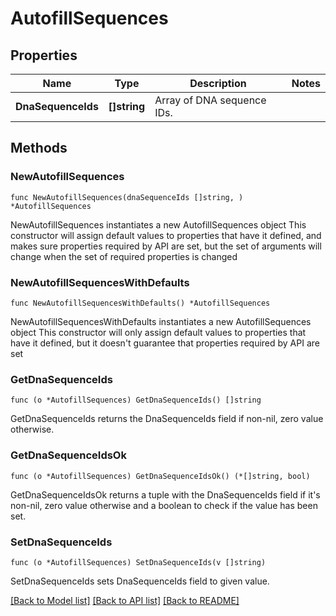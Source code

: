 # AutofillSequences

## Properties

Name | Type | Description | Notes
------------ | ------------- | ------------- | -------------
**DnaSequenceIds** | **[]string** | Array of DNA sequence IDs. | 

## Methods

### NewAutofillSequences

`func NewAutofillSequences(dnaSequenceIds []string, ) *AutofillSequences`

NewAutofillSequences instantiates a new AutofillSequences object
This constructor will assign default values to properties that have it defined,
and makes sure properties required by API are set, but the set of arguments
will change when the set of required properties is changed

### NewAutofillSequencesWithDefaults

`func NewAutofillSequencesWithDefaults() *AutofillSequences`

NewAutofillSequencesWithDefaults instantiates a new AutofillSequences object
This constructor will only assign default values to properties that have it defined,
but it doesn't guarantee that properties required by API are set

### GetDnaSequenceIds

`func (o *AutofillSequences) GetDnaSequenceIds() []string`

GetDnaSequenceIds returns the DnaSequenceIds field if non-nil, zero value otherwise.

### GetDnaSequenceIdsOk

`func (o *AutofillSequences) GetDnaSequenceIdsOk() (*[]string, bool)`

GetDnaSequenceIdsOk returns a tuple with the DnaSequenceIds field if it's non-nil, zero value otherwise
and a boolean to check if the value has been set.

### SetDnaSequenceIds

`func (o *AutofillSequences) SetDnaSequenceIds(v []string)`

SetDnaSequenceIds sets DnaSequenceIds field to given value.



[[Back to Model list]](../README.md#documentation-for-models) [[Back to API list]](../README.md#documentation-for-api-endpoints) [[Back to README]](../README.md)


